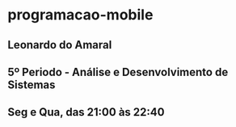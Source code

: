 # programacao-mobile
## Leonardo do Amaral
## 5º Periodo - Análise e Desenvolvimento de Sistemas
## Seg e Qua, das 21:00 às 22:40
